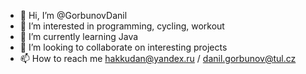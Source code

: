 - 👋 Hi, I’m @GorbunovDanil
- 👀 I’m interested in programming, cycling, workout
- 🌱 I’m currently learning Java
- 💞️ I’m looking to collaborate on interesting projects
- 📫 How to reach me hakkudan@yandex.ru / danil.gorbunov@tul.cz

<!---
GorbunovDanil/GorbunovDanil is a ✨ special ✨ repository because its `README.md` (this file) appears on your GitHub profile.
You can click the Preview link to take a look at your changes.
--->

